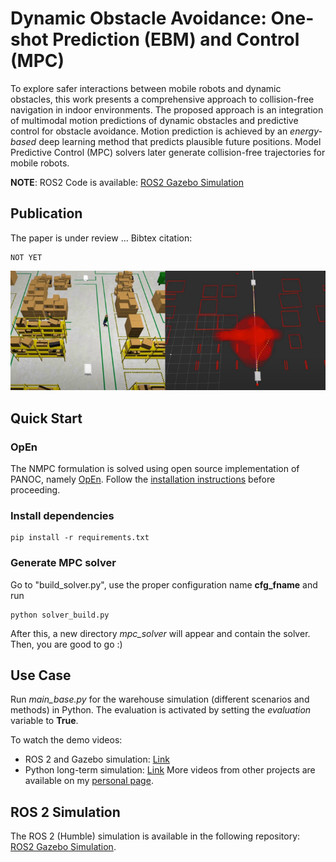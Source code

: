 # Dynamic Obstacle Avoidance: One-shot Prediction (EBM) and Control (MPC)
To explore safer interactions between mobile robots and dynamic obstacles, this work presents a comprehensive approach to collision-free navigation in indoor environments. The proposed approach is an integration of multimodal motion predictions of dynamic obstacles and predictive control for obstacle avoidance. Motion prediction is achieved by an *energy-based* deep learning method that predicts plausible future positions. Model Predictive Control (MPC) solvers later generate collision-free trajectories for mobile robots.

**NOTE**: 
ROS2 Code is available: [ROS2 Gazebo Simulation](https://github.com/Woodenonez/DyObAv-MPCnEBM-Warehouse-ROS2)

## Publication
The paper is under review ...
Bibtex citation:
```
NOT YET
```

![Example](doc/cover.png "Example")

## Quick Start

### OpEn
The NMPC formulation is solved using open source implementation of PANOC, namely [OpEn](https://alphaville.github.io/optimization-engine/). Follow the [installation instructions](https://alphaville.github.io/optimization-engine/docs/installation) before proceeding. 

### Install dependencies
```
pip install -r requirements.txt
```

### Generate MPC solver
Go to "build_solver.py", use the proper configuration name **cfg_fname** and run
```
python solver_build.py
```
After this, a new directory *mpc_solver* will appear and contain the solver. Then, you are good to go :)

## Use Case
Run *main_base.py* for the warehouse simulation (different scenarios and methods) in Python. The evaluation is activated by setting the *evaluation* variable to **True**.

To watch the demo videos:
- ROS 2 and Gazebo simulation: [Link](https://youtu.be/j4n2mt0KdMY)
- Python long-term simulation: [Link](https://youtu.be/nNLAS4Hfgtk)
More videos from other projects are available on my [personal page](https://woodenonez.github.io/).

## ROS 2 Simulation
The ROS 2 (Humble) simulation is available in the following repository: [ROS2 Gazebo Simulation](https://github.com/Woodenonez/DyObAv-MPCnEBM-Warehouse-ROS2).